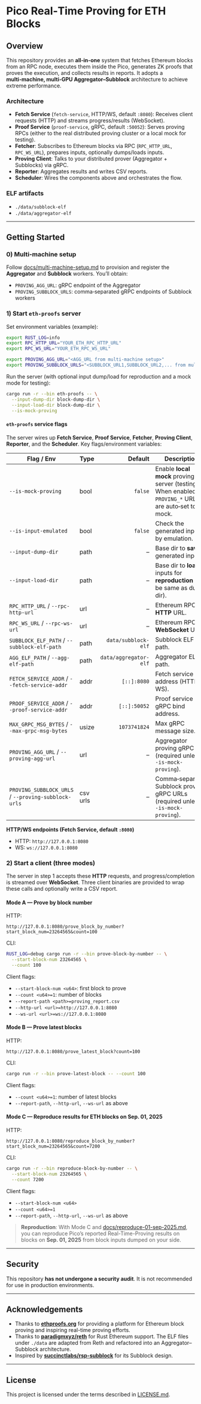 # Pico Real‑Time Proving for ETH Blocks

## Overview

This repository provides an **all‑in‑one** system that fetches Ethereum blocks from an RPC node, executes them inside the Pico, generates ZK proofs that proves the execution, and collects results in reports. It adopts a **multi‑machine, multi‑GPU Aggregator–Subblock** architecture to achieve extreme performance.

### Architecture

- **Fetch Service** (`fetch-service`, HTTP/WS, default `:8080`): Receives client requests (HTTP) and streams progress/results (WebSocket).
- **Proof Service** (`proof-service`, gRPC, default `:50052`): Serves proving RPCs (either to the real distributed proving cluster or a local mock for testing).
- **Fetcher**: Subscribes to Ethereum blocks via RPC (`RPC_HTTP_URL`, `RPC_WS_URL`), prepares inputs, optionally dumps/loads inputs.
- **Proving Client**: Talks to your distributed prover (Aggregator + Subblocks) via gRPC.
- **Reporter**: Aggregates results and writes CSV reports.
- **Scheduler**: Wires the components above and orchestrates the flow.

### ELF artifacts
- `./data/subblock-elf`
- `./data/aggregator-elf`

---

## Getting Started

### 0) Multi‑machine setup
Follow [docs/multi-machine-setup.md](./docs/multi-machine-setup.md) to provision and register the **Aggregator** and **Subblock** workers. You’ll obtain:
- `PROVING_AGG_URL`: gRPC endpoint of the Aggregator
- `PROVING_SUBBLOCK_URLS`: comma‑separated gRPC endpoints of Subblock workers

### 1) Start `eth-proofs` server

Set environment variables (example):

```bash
export RUST_LOG=info
export RPC_HTTP_URL="YOUR_ETH_RPC_HTTP_URL"
export RPC_WS_URL="YOUR_ETH_RPC_WS_URL"

export PROVING_AGG_URL="<AGG_URL from multi-machine setup>"
export PROVING_SUBBLOCK_URLS="<SUBBLOCK_URL1,SUBBLOCK_URL2,... from multi-machine setup>"
```

Run the server (with optional input dump/load for reproduction and a mock mode for testing):

```bash
cargo run -r --bin eth-proofs -- \
  --input-dump-dir block-dump-dir \
  --input-load-dir block-dump-dir \
  --is-mock-proving
```

#### `eth-proofs` service flags
The server wires up **Fetch Service**, **Proof Service**, **Fetcher**, **Proving Client**, **Reporter**, and the **Scheduler**. Key flags/environment variables:

| Flag / Env | Type | Default | Description |
|---|---|---:|---|
| `--is-mock-proving` | bool | `false` | Enable **local mock** proving server (testing). When enabled, `PROVING_*` URLs are auto‑set to the mock. |
| `--is-input-emulated` | bool | `false` | Check the generated inputs by emulation. |
| `--input-dump-dir` | path | – | Base dir to **save** generated inputs. |
| `--input-load-dir` | path | – | Base dir to **load** inputs for **reproduction** (can be same as dump dir). |
| `RPC_HTTP_URL` / `--rpc-http-url` | url | – | Ethereum RPC **HTTP** URL. |
| `RPC_WS_URL` / `--rpc-ws-url` | url | – | Ethereum RPC **WebSocket** URL. |
| `SUBBLOCK_ELF_PATH` / `--subblock-elf-path` | path | `data/subblock-elf` | Subblock ELF path. |
| `AGG_ELF_PATH` / `--agg-elf-path` | path | `data/aggregator-elf` | Aggregator ELF path. |
| `FETCH_SERVICE_ADDR` / `--fetch-service-addr` | addr | `[::]:8080` | Fetch service bind address (HTTP + WS). |
| `PROOF_SERVICE_ADDR` / `--proof-service-addr` | addr | `[::]:50052` | Proof service gRPC bind address. |
| `MAX_GRPC_MSG_BYTES` / `--max-grpc-msg-bytes` | usize | `1073741824` | Max gRPC message size. |
| `PROVING_AGG_URL` / `--proving-agg-url` | url | – | Aggregator proving gRPC URL (required unless `--is-mock-proving`). |
| `PROVING_SUBBLOCK_URLS` / `--proving-subblock-urls` | csv urls | – | Comma‑separated Subblock proving gRPC URLs (required unless `--is-mock-proving`). |

**HTTP/WS endpoints (Fetch Service, default `:8080`)**
- HTTP: `http://127.0.0.1:8080`
- WS:   `ws://127.0.0.1:8080`

### 2) Start a client (three modes)
The server in step 1 accepts these **HTTP** requests, and progress/completion is streamed over **WebSocket**. Three client binaries are provided to wrap these calls and optionally write a CSV report.

#### Mode A — Prove by block number
HTTP:
```
http://127.0.0.1:8080/prove_block_by_number?start_block_num=23264565&count=100
```
CLI:
```bash
RUST_LOG=debug cargo run -r --bin prove-block-by-number -- \
  --start-block-num 23264565 \
  --count 100
```
Client flags:
- `--start-block-num <u64>`: first block to prove
- `--count <u64>=1`: number of blocks
- `--report-path <path>=proving_report.csv`
- `--http-url <url>=http://127.0.0.1:8080`
- `--ws-url <url>=ws://127.0.0.1:8080`

#### Mode B — Prove latest blocks
HTTP:
```
http://127.0.0.1:8080/prove_latest_block?count=100
```
CLI:
```bash
cargo run -r --bin prove-latest-block -- --count 100
```
Client flags:
- `--count <u64>=1`: number of latest blocks
- `--report-path`, `--http-url`, `--ws-url` as above

#### Mode C — Reproduce results for ETH blocks on Sep. 01, 2025
HTTP:
```
http://127.0.0.1:8080/reproduce_block_by_number?start_block_num=23264565&count=7200
```
CLI:
```bash
cargo run -r --bin reproduce-block-by-number -- \
  --start-block-num 23264565 \
  --count 7200
```
Client flags:
- `--start-block-num <u64>`
- `--count <u64>=1`
- `--report-path`, `--http-url`, `--ws-url` as above

> **Reproduction**: With Mode C and [docs/reproduce-01-sep-2025.md](./docs/reproduce-01-sep-2025.md), you can reproduce Pico’s reported Real-Time-Proving results on blocks on **Sep. 01, 2025** from block inputs dumped on your side.

---

## Security

This repository **has not undergone a security audit**. It is not recommended for use in production environments.

---

## Acknowledgements

- Thanks to **[ethproofs.org](https://ethproofs.org/)** for providing a platform for Ethereum block proving and inspiring real-time proving efforts.  
- Thanks to **[paradigmxyz/reth](https://github.com/paradigmxyz/reth)** for Rust Ethereum support. The ELF files under `./data` are adapted from Reth and refactored into an Aggregator–Subblock architecture.
- Inspired by **[succinctlabs/rsp-subblock](https://github.com/succinctlabs/rsp-subblock)** for its Subblock design.

---

## License

This project is licensed under the terms described in [LICENSE.md](LICENSE.md).
